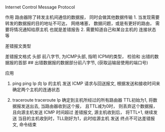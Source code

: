 Internet Control Message Protocol

作用
    路由器除了转发主机间通信的数据报， 同时会做其他数据传输
    1. 当发现需要转发的数据报的目的地址不可达， 网络堵塞， 数据问题，或是有更好的路由， 需要将情况通知给原主机
        也就是差错报告
    2.  需要知道自己和某台主机的 连接状态等

差错报文类型

差错报文格式
    头部
    前八字节, 为ICMP头部, 指明 ICPM的类型， 检验和
    出错的数据报的首部
    ## 出错数据报的数据部分前八字节, (获取运输层使用的端口号)

应用
1. ping
    ping Ip
    向 Ip 的主机 发送 ICMP 请求与回送报文, 根据发送和接收时间来确定两个主机的连通状态

2. traceroute
    traceroute Ip
    确定到主机所经过的所有路由器
    TTL初始为1, 将数据报发送出去, 当路由器收到这个报， 且TTL减为0时， 则丢弃这个数据报， 且向源主机发送 ICMP 时间超过 差错报文, 源主机收到后， 将TTL+1, 继续发送
    当目的主机收到时，TLL刚好为1，此时给源主机 发送 终点不可达差错报文, 命令结束
